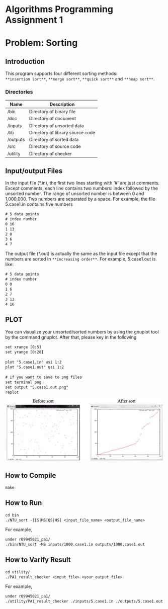 # Algorithms Programming Assignment 1
# Problem: Sorting

## Introduction
This program supports four different sorting methods:    
`**insertion sort**`, `**merge sort**`, `**quick sort**` and `**heap sort**`.
### Directories
| Name | Description |
|------|-------------|
|/bin  |Directory of binary file|
|/doc  |Directory of document|
|/inputs|Directory of unsorted data|
|/lib|Directory of library source code|
|/outputs|Directory of sorted data|
|/src|Directory of source code|
|/utility|Directory of checker|

## Input/output Files
In the input file (*.in), the first two lines starting with ‘#’ are just comments. Except comments, each line contains two numbers: index followed by the unsorted number. The range of unsorted number is between 0 and 1,000,000. Two numbers are separated by a space. For example, the file 5.case1.in contains five numbers      
```
# 5 data points
# index number
0 16
1 13
2 0   
3 6   
4 7
```
The output file (*.out) is actually the same as the input file except that the numbers are sorted in `**increasing order**`. For example, 5.case1.out is like:       
```
# 5 data points 
# index number 
0 0 
1 6
2 7 
3 13 
4 16
```

## PLOT
You can visualize your unsorted/sorted numbers by using the gnuplot tool by the command gnuplot. After that, please key in the following
```
set xrange [0:5]
set yrange [0:20]

plot "5.case1.in" usi 1:2
plot "5.case1.out" usi 1:2

# if you want to save to png files
set terminal png
set output "5.case1.out.png"
replot
```
![image](https://github.com/yitinghung/Algorithms/blob/main/r09945021_pa1/plot_example.png)


## How to Compile
```
make
```

## How to Run
```
cd bin
./NTU_sort -[IS|MS|QS|HS] <input_file_name> <output_file_name>
```

For example,
```
under r09945021_pa1/
./bin/NTU_sort -MS inputs/1000.case1.in outputs/1000.case1.out
```

## How to Varify Result
```
cd utility/
./PA1_result_checker <input_file> <your_output_file>
```

For example,
```
under r09945021_pa1/
./utility/PA1_result_checker ./inputs/5.case1.in ./outputs/5.case1.out
```
